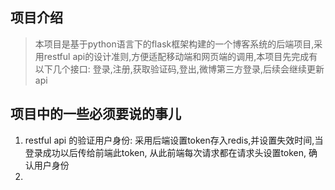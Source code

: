 ## 项目介绍

> 本项目是基于python语言下的flask框架构建的一个博客系统的后端项目,采用restful api的设计准则,方便适配移动端和网页端的调用,本项目先完成有以下几个接口:
> 登录,注册,获取验证码,登出,微博第三方登录,后续会继续更新api

## 项目中的一些必须要说的事儿

1. restful api 的验证用户身份: 采用后端设置token存入redis,并设置失效时间,当登录成功以后传给前端此token, 从此前端每次请求都在请求头设置token, 确认用户身份
2. 
